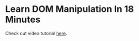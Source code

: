 # Learn DOM Manipulation In 18 Minutes


Check out video tutorial [here](https://youtu.be/y17RuWkWdn8).